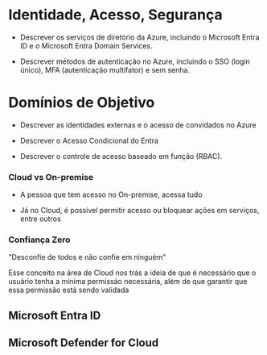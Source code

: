 # Identidade, Acesso, Segurança

- Descrever os serviços de diretório da Azure, incluindo o Microsoft Entra ID e o Microsoft Entra Domain Services.

- Descrever métodos de autenticação no Azure, incluindo o SSO (login único), MFA (autenticação multifator) e sem senha.

# Domínios de Objetivo

- Descrever as identidades externas e o acesso de convidados no Azure

- Descrever o Acesso Condicional do Entra

- Descrever o controle de acesso baseado em função (RBAC).

### Cloud vs On-premise

- A pessoa que tem acesso no On-premise, acessa tudo

- Já no Cloud, é possível permitir acesso ou bloquear ações em serviços, entre outros

### Confiança Zero

"Desconfie de todos e não confie em ninguém"

Esse conceito na área de Cloud nos trás a ideia de que é necessário que o usuário tenha a mínima permissão necessária, além de que garantir que essa permissão está sendo validada

## Microsoft Entra ID

## Microsoft Defender for Cloud